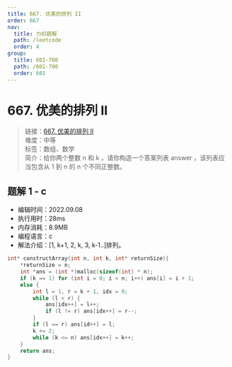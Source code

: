 ```yaml
---
title: 667. 优美的排列 II
order: 667
nav:
  title: 力扣题解
  path: /leetcode
  order: 4
group:
  title: 601-700
  path: /601-700
  order: 601
---
```


# 667. 优美的排列 II

> 链接：[667. 优美的排列 II](https://leetcode.cn/problems/beautiful-arrangement-ii/)  
> 难度：中等  
> 标签：数组、数学  
> 简介：给你两个整数 n 和 k ，请你构造一个答案列表 answer ，该列表应当包含从 1 到 n 的 n 个不同正整数。

## 题解 1 - c

- 编辑时间：2022.09.08
- 执行用时：28ms
- 内存消耗：8.9MB
- 编程语言：c
- 解法介绍：[1, k+1, 2, k, 3, k-1..]排列。

```c
int* constructArray(int n, int k, int* returnSize){
    *returnSize = n;
    int *ans = (int *)malloc(sizeof(int) * n);
    if (k == 1) for (int i = 0; i < n; i++) ans[i] = i + 1;
    else {
        int l = 1, r = k + 1, idx = 0;
        while (l < r) {
            ans[idx++] = l++;
            if (l != r) ans[idx++] = r--;
        }
        if (l == r) ans[id++] = l;
        k += 2;
        while (k <= n) ans[idx++] = k++;
    }
    return ans;
}
```
